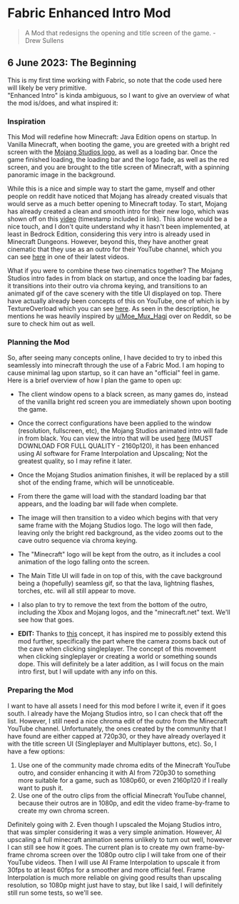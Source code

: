 # Fabric Enhanced Intro Mod

> A Mod that redesigns the opening and title screen of the game. - Drew Sullens

## 6 June 2023: The Beginning

This is my first time working with Fabric, so note that the code used here will likely be very primitive.  
"Enhanced Intro" is kinda ambiguous, so I want to give an overview of what the mod is/does, and what inspired it:

### Inspiration

This Mod will redefine how Minecraft: Java Edition opens on startup. In Vanilla Minecraft, when booting the game, you are greeted with a bright red screen with the [Mojang Studios logo](https://www.videogameschronicle.com/files/2020/05/Mojang-new-logo.jpg), as well as a loading bar. Once the game finished loading, the loading bar and the logo fade, as well as the red screen, and you are brought to the title screen of Minecraft, with a spinning panoramic image in the background. 

While this is a nice and simple way to start the game, myself and other people on reddit have noticed that Mojang has already created visuals that would serve as a much better opening to Minecraft today. To start, Mojang has already created a clean and smooth intro for their new logo, which was shown off on this [video](https://youtu.be/YosWmbHAr2g?t=67) (timestamp included in link). This alone would be a nice touch, and I don't quite understand why it hasn't been implemented, at least in Bedrock Edition, considering this very intro is already used in Minecraft Dungeons. However, beyond this, they have another great cinematic that they use as an outro for their YouTube channel, which you can see [here](https://youtu.be/sxWa7LTRvbo?t=378) in one of their latest videos.

What if you were to combine these two cinematics together? The Mojang Studios intro fades in from black on startup, and once the loading bar fades, it transitions into their outro via chroma keying, and transitions to an animated gif of the cave scenery with the title UI displayed on top. There have actually already been concepts of this on YouTube, one of which is by TextureOverload which you can see [here](https://youtu.be/Yczs1H9BZm8). As seen in the description, he mentions he was heavily inspired by [u/Moe_Mux_Hagi](https://www.reddit.com/user/Moe-Mux-Hagi/) over on Reddit, so be sure to check him out as well.

### Planning the Mod

So, after seeing many concepts online, I have decided to try to inbed this seamlessly into minecraft through the use of a Fabric Mod. I am hoping to cause minimal lag upon startup, so it can have an "official" feel in game. Here is a brief overview of how I plan the game to open up:

* The client window opens to a black screen, as many games do, instead of the vanilla bright red screen you are immediately shown upon booting the game.
* Once the correct configurations have been applied to the window (resolution, fullscreen, etc), the Mojang Studios animated intro will fade in from black. You can view the intro that will be used [here](https://drive.google.com/file/d/102v7nG26WKWu1LfBTDrtDcdSn_Hrot7Z/view?usp=drive_link) (MUST DOWNLOAD FOR FULL QUALITY - 2160p120), it has been enhanced using AI software for Frame Interpolation and Upscaling; Not the greatest quality, so I may refine it later.
* Once the Mojang Studios animation finishes, it will be replaced by a still shot of the ending frame, which will be unnoticeable.
* From there the game will load with the standard loading bar that appears, and the loading bar will fade when complete.
* The image will then transition to a video which begins with that very same frame with the Mojang Studios logo. The logo will then fade, leaving only the bright red background, as the video zooms out to the cave outro sequence via chroma keying.
* The "Minecraft" logo will be kept from the outro, as it includes a cool animation of the logo falling onto the screen.
* The Main Title UI will fade in on top of this, with the cave background being a (hopefully) seamless gif, so that the lava, lightning flashes, torches, etc. will all still appear to move.
* I also plan to try to remove the text from the bottom of the outro, including the Xbox and Mojang logos, and the "minecraft.net" text. We'll see how that goes.

* **EDIT:** Thanks to [this](https://youtu.be/SYlJOfDjRQM?t=16) concept, it has inspired me to possibly extend this mod further, specifically the part where the camera zooms back out of the cave when clicking singleplayer. The concept of this movement when clicking singleplayer or creating a world or something sounds dope. This will definitely be a later addition, as I will focus on the main intro first, but I will update with any info on this.

### Preparing the Mod

I want to have all assets I need for this mod before I write it, even if it goes south. I already have the Mojang Studios intro, so I can check that off the list. However, I still need a nice chroma edit of the outro from the Minecraft YouTube channel. Unfortunately, the ones created by the community that I have found are either capped at 720p30, or they have already overlayed it with the title screen UI (Singleplayer and Multiplayer buttons, etc). So, I have a few options:

1. Use one of the community made chroma edits of the Minecraft YouTube outro, and consider enhancing it with AI from 720p30 to something more suitable for a game, such as 1080p60, or even 2160p120 if I really want to push it.
2. Use one of the outro clips from the official Minecraft YouTube channel, because their outros are in 1080p, and edit the video frame-by-frame to create my own chroma screen.

Definitely going with 2. Even though I upscaled the Mojang Studios intro, that was simpler considering it was a very simple animation. However, AI upscaling a full minecraft animation seems unlikely to turn out well, however I can still see how it goes. The current plan is to create my own frame-by-frame chroma screen over the 1080p outro clip I will take from one of their YouTube videos. Then I will use AI Frame Interpolation to upscale it from 30fps to at least 60fps for a smoother and more official feel. Frame Interpolation is much more reliable on giving good results than upscaling resolution, so 1080p might just have to stay, but like I said, I will definitely still run some tests, so we'll see.
